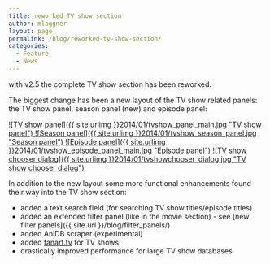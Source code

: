 ```yaml
---
title: reworked TV show section
author: mlaggner
layout: page
permalink: /blog/reworked-tv-show-section/
categories:
  - Feature
  - News
---
```

with v2.5 the complete TV show section has been reworked.

The biggest change has been a new layout of the TV show related panels: the TV show panel, season panel (new) and episode panel:<!--more-->

<a class="fancybox" href="{{ site.urlimg }}2014/01/tvshow_panel_main.jpg" rel="post" title="TV show panel">
![TV show panel]({{ site.urlimg }}2014/01/tvshow_panel_main.jpg "TV show panel")
</a>

<a class="fancybox" href="{{ site.urlimg }}2014/01/tvshow_season_panel.jpg" rel="post" title="Season panel">
![Season panel]({{ site.urlimg }}2014/01/tvshow_season_panel.jpg "Season panel")
</a>

<a class="fancybox" href="{{ site.urlimg }}2014/01/tvshow_episode_panel_main.jpg" rel="post" title="Episode panel">
![Episode panel]({{ site.urlimg }}2014/01/tvshow_episode_panel_main.jpg "Episode panel")
</a>

<a class="fancybox" href="{{ site.urlimg }}2014/01/tvshowchooser_dialog.jpg" rel="post" title="TV show chooser dialog">
![TV show chooser dialog]({{ site.urlimg }}2014/01/tvshowchooser_dialog.jpg "TV show chooser dialog")
</a>

In addition to the new layout some more functional enhancements found their way into the TV show section:

  * added a text search field (for searching TV show titles/episode titles)
  * added an extended filter panel (like in the movie section) - see [new filter panels]({{ site.url }}/blog/filter_panels/)
  * added AniDB scraper (experimental)
  * added [fanart.tv](http://www.fanart.tv) for TV shows
  * drastically improved performance for large TV show databases
